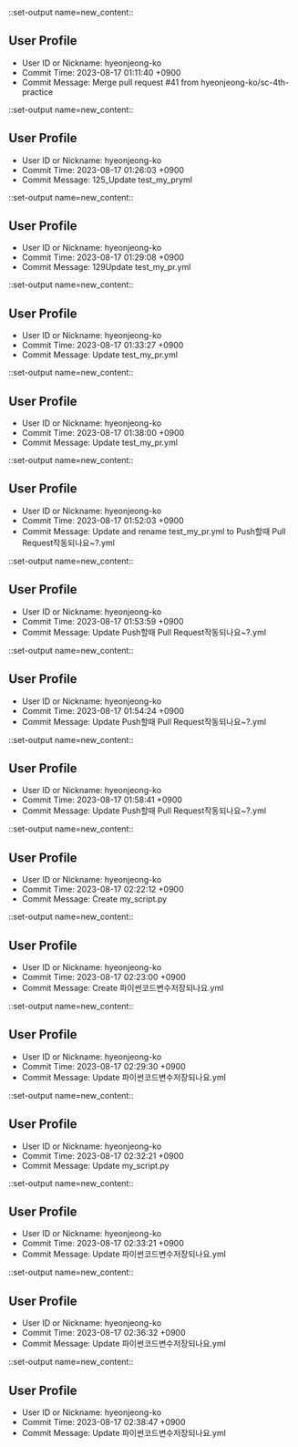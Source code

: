 

::set-output name=new_content::
## User Profile
- User ID or Nickname: hyeonjeong-ko
- Commit Time: 2023-08-17 01:11:40 +0900
- Commit Message: Merge pull request #41 from hyeonjeong-ko/sc-4th-practice



::set-output name=new_content::
## User Profile
- User ID or Nickname: hyeonjeong-ko
- Commit Time: 2023-08-17 01:26:03 +0900
- Commit Message: 125_Update test_my_pryml



::set-output name=new_content::
## User Profile
- User ID or Nickname: hyeonjeong-ko
- Commit Time: 2023-08-17 01:29:08 +0900
- Commit Message: 129Update test_my_pr.yml



::set-output name=new_content::
## User Profile
- User ID or Nickname: hyeonjeong-ko
- Commit Time: 2023-08-17 01:33:27 +0900
- Commit Message: Update test_my_pr.yml



::set-output name=new_content::
## User Profile
- User ID or Nickname: hyeonjeong-ko
- Commit Time: 2023-08-17 01:38:00 +0900
- Commit Message: Update test_my_pr.yml



::set-output name=new_content::
## User Profile
- User ID or Nickname: hyeonjeong-ko
- Commit Time: 2023-08-17 01:52:03 +0900
- Commit Message: Update and rename test_my_pr.yml to Push할때 Pull Request작동되나요~?.yml



::set-output name=new_content::
## User Profile
- User ID or Nickname: hyeonjeong-ko
- Commit Time: 2023-08-17 01:53:59 +0900
- Commit Message: Update Push할때 Pull Request작동되나요~?.yml



::set-output name=new_content::
## User Profile
- User ID or Nickname: hyeonjeong-ko
- Commit Time: 2023-08-17 01:54:24 +0900
- Commit Message: Update Push할때 Pull Request작동되나요~?.yml



::set-output name=new_content::
## User Profile
- User ID or Nickname: hyeonjeong-ko
- Commit Time: 2023-08-17 01:58:41 +0900
- Commit Message: Update Push할때 Pull Request작동되나요~?.yml



::set-output name=new_content::
## User Profile
- User ID or Nickname: hyeonjeong-ko
- Commit Time: 2023-08-17 02:22:12 +0900
- Commit Message: Create my_script.py



::set-output name=new_content::
## User Profile
- User ID or Nickname: hyeonjeong-ko
- Commit Time: 2023-08-17 02:23:00 +0900
- Commit Message: Create 파이썬코드변수저장되나요.yml



::set-output name=new_content::
## User Profile
- User ID or Nickname: hyeonjeong-ko
- Commit Time: 2023-08-17 02:29:30 +0900
- Commit Message: Update 파이썬코드변수저장되나요.yml



::set-output name=new_content::
## User Profile
- User ID or Nickname: hyeonjeong-ko
- Commit Time: 2023-08-17 02:32:21 +0900
- Commit Message: Update my_script.py



::set-output name=new_content::
## User Profile
- User ID or Nickname: hyeonjeong-ko
- Commit Time: 2023-08-17 02:33:21 +0900
- Commit Message: Update 파이썬코드변수저장되나요.yml



::set-output name=new_content::
## User Profile
- User ID or Nickname: hyeonjeong-ko
- Commit Time: 2023-08-17 02:36:32 +0900
- Commit Message: Update 파이썬코드변수저장되나요.yml



::set-output name=new_content::
## User Profile
- User ID or Nickname: hyeonjeong-ko
- Commit Time: 2023-08-17 02:38:47 +0900
- Commit Message: Update 파이썬코드변수저장되나요.yml



